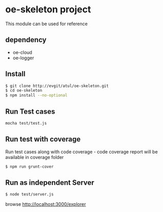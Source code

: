 # oe-skeleton project 

This module can be used for reference

## dependency
* oe-cloud
* oe-logger
 
## Install

```sh
$ git clone http://evgit/atul/oe-skeleton.git
$ cd oe-skeleton
$ npm install --no-optional
```



## Run Test cases

```sh
mocha test/test.js
```

## Run test with coverage

Run test cases along with code coverage - code coverage report will be available in coverage folder

```sh
$ npm run grunt-cover
```

## Run as independent Server

```sh
$ node test/server.js
```

browse  [http://localhost:3000/explorer](http://localhost:3000/explorer) 

